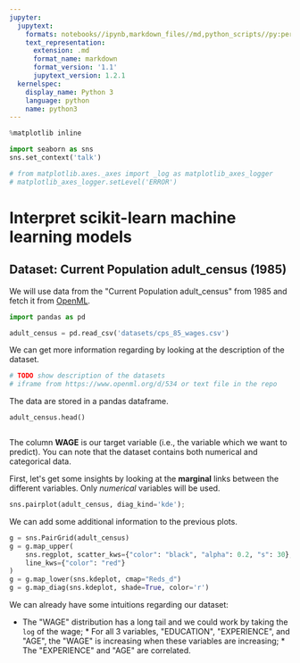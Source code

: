 ```yaml
---
jupyter:
  jupytext:
    formats: notebooks//ipynb,markdown_files//md,python_scripts//py:percent
    text_representation:
      extension: .md
      format_name: markdown
      format_version: '1.1'
      jupytext_version: 1.2.1
  kernelspec:
    display_name: Python 3
    language: python
    name: python3
---
```


```python
%matplotlib inline
```

```python
import seaborn as sns
sns.set_context('talk')
```

```python
# from matplotlib.axes._axes import _log as matplotlib_axes_logger
# matplotlib_axes_logger.setLevel('ERROR')
```

# Interpret scikit-learn machine learning models


## Dataset: Current Population adult_census (1985)


We will use data from the "Current Population adult_census" from 1985 and fetch it from [OpenML](http://openml.org/).

```python
import pandas as pd

adult_census = pd.read_csv('datasets/cps_85_wages.csv')
```


We can get more information regarding by looking at the description of the dataset.

```python
# TODO show description of the datasets
# iframe from https://www.openml.org/d/534 or text file in the repo
```

The data are stored in a pandas dataframe.

```python
adult_census.head()
```

```python title="target_names = ['WAGE']"

```

The column **WAGE** is our target variable (i.e., the variable which we want
to predict). You can note that the dataset contains both numerical and
categorical data.


First, let's get some insights by looking at the **marginal** links between
the different variables. Only *numerical* variables will be used.

```python
sns.pairplot(adult_census, diag_kind='kde');
```

We can add some additional information to the previous plots.

```python
g = sns.PairGrid(adult_census)
g = g.map_upper(
    sns.regplot, scatter_kws={"color": "black", "alpha": 0.2, "s": 30},
    line_kws={"color": "red"}
)
g = g.map_lower(sns.kdeplot, cmap="Reds_d")
g = g.map_diag(sns.kdeplot, shade=True, color='r')
```

We can already have some intuitions regarding our dataset:

* The "WAGE" distribution has a long tail and we could work by taking the
`log` of the wage; * For all 3 variables, "EDUCATION", "EXPERIENCE", and
"AGE", the "WAGE" is increasing when these variables are increasing; * The
"EXPERIENCE" and "AGE" are correlated.
